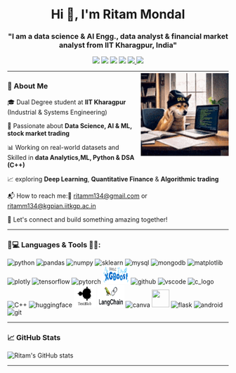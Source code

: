 <h1 align="center">Hi 👋, I'm Ritam Mondal</h1> 
<h3 align="center">"I am a data science & AI Engg., data analyst & financial market analyst from IIT Kharagpur, India"</h3>

<p align="center">
  <a href="https://www.linkedin.com/in/ritam-mondal-86a369287/" target="_blank">
    <img src="https://img.shields.io/badge/LinkedIn-blue?logo=linkedin&logoColor=white&style=for-the-badge"/></a>  
<a href="https://www.facebook.com/ritam.mondal.37266" target="_blank">
  <img src="https://img.shields.io/badge/Facebook-1877F2?logo=facebook&logoColor=white&style=for-the-badge"/></a>
  <a href="https://www.instagram.com/rtm_ritam_mondal?igsh=bmJ4cDJoMWV2YThi" target="_blank">
    <img src="https://img.shields.io/badge/Instagram-E4405F?logo=instagram&logoColor=white&style=for-the-badge"/></a>  
  <a href="https://www.hackerrank.com/profile/ritamm134" target="_blank">
  <img src="https://img.shields.io/badge/HackerRank-041809?logo=HackerRank&style=for-the-badge"/></a>
 <a href="https://leetcode.com/u/Ritam_Mondal/" target="_blank">
  <img src="https://img.shields.io/badge/LeetCode-FFA116?logo=LeetCode&logoColor=white&style=for-the-badge"/>
</a> 
 <a href="https://x.com/RitamMo10953152?t=Ik1IPtwpe6iObgwluX11xg&s=09" target="_blank">
  <img src="https://img.shields.io/badge/Twitter-black?logo=X&logoColor=white&style=for-the-badge"/>
</a> 

</p>

---
<img src="doc/image/dog_code.gif" alt="coding" width="200" align="right" style="margin-top: -10px; margin-left: 5px;" />

 ### 🧠 About Me 

🎓 Dual Degree student at **IIT Kharagpur** (Industrial & Systems Engineering) 

🤖 Passionate about **Data Science, AI & ML, stock market trading** 

📊 Working on real-world datasets and Skilled in **data Analytics,ML, Python & DSA (C++)**

📈 exploring **Deep Learning**, **Quantitative Finance** & **Algorithmic trading**

📬 How to reach me:📩 ritamm134@gmail.com or ritamm134@kgpian.iitkgp.ac.in

🚀 Let's connect and build something amazing together!
    
---

### 🔧💻 Languages & Tools 👨‍💻:

<p align="left">

  <img src="https://cdn.jsdelivr.net/gh/devicons/devicon/icons/python/python-original.svg" alt="python" width="40" height="40" />
  <img src="https://cdn.jsdelivr.net/gh/devicons/devicon/icons/pandas/pandas-original.svg" alt="pandas" width="40" height="40"/>
  <img src="https://cdn.jsdelivr.net/gh/devicons/devicon/icons/numpy/numpy-original.svg" alt="numpy" width="40" height="40"/>
  <img src="https://cdn.jsdelivr.net/gh/devicons/devicon@latest/icons/scikitlearn/scikitlearn-original.svg" alt="sklearn" width="40" height="40"/>  
  <img src="https://cdn.jsdelivr.net/gh/devicons/devicon@latest/icons/mysql/mysql-original-wordmark.svg" alt="mysql" width="40" height="50" />
  <img src="https://cdn.jsdelivr.net/gh/devicons/devicon@latest/icons/mongodb/mongodb-original-wordmark.svg" alt="mongodb" width="40" height="40"/>
  <img src="https://cdn.jsdelivr.net/gh/devicons/devicon@latest/icons/matplotlib/matplotlib-original.svg" alt="matplotlib" width="40" height="40" />
  <img src="https://cdn.jsdelivr.net/gh/devicons/devicon@latest/icons/plotly/plotly-original.svg" alt="plotly" width="40" height="40" />                        
  <img src="https://cdn.jsdelivr.net/gh/devicons/devicon/icons/tensorflow/tensorflow-original.svg" alt="tensorflow" width="40" height="40"/> 
  <img src="https://cdn.jsdelivr.net/gh/devicons/devicon@latest/icons/pytorch/pytorch-original.svg" alt="pytorch" width="40" height="40" />
  <img src="doc/image/XGBoost_logo.svg.png" alt="XGboost" width="60" height="40"/>
  <img src="https://cdn.jsdelivr.net/gh/devicons/devicon/icons/github/github-original.svg" alt="github" width="40" height="40"/>
  <img src="https://cdn.jsdelivr.net/gh/devicons/devicon/icons/vscode/vscode-original.svg" alt="vscode" width="40" height="40"/> 
  <img src="https://cdn.jsdelivr.net/gh/devicons/devicon/icons/c/c-original.svg" height="40" alt="c_logo"  />
  <img src="https://cdn.jsdelivr.net/gh/devicons/devicon@latest/icons/cplusplus/cplusplus-original.svg" alt="C++" width="40" height="40" />
  <img src="https://huggingface.co/front/assets/huggingface_logo.svg" alt="huggingface" width="50"/> 
  <img src = "doc/image/textblob-logo.webp" alt="textBlob" width="50" height="50" />
  <img src="doc/image/langChain_icon.png" alt="Langchain" width="60" height="50"/>
  <img src="https://cdn.jsdelivr.net/gh/devicons/devicon@latest/icons/canva/canva-original.svg" alt="canva" width="40" height="40"/>   
  <img src="https://cdn.jsdelivr.net/gh/devicons/devicon@latest/icons/jupyter/jupyter-original-wordmark.svg" width="40" height="40"/> 
  <img src="https://cdn.jsdelivr.net/gh/devicons/devicon@latest/icons/flask/flask-original-wordmark.svg" alt="flask" width="50" height="50" />
  <img src="https://cdn.jsdelivr.net/gh/devicons/devicon@latest/icons/android/android-original-wordmark.svg" alt="android" width="40" height="40"/>
  <img src="https://cdn.jsdelivr.net/gh/devicons/devicon/icons/git/git-original.svg" alt="git" width="40" height="40"/>
  
      
</p>

---

### 📈 GitHub Stats

![Ritam's GitHub stats](https://github-readme-stats.vercel.app/api?username=ritammondal2004&show_icons=true&theme=radical)

---



